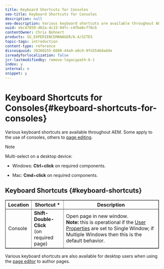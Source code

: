 ```yaml
---
title: Keyboard Shortcuts for Consoles
seo-title: Keyboard Shortcuts for Consoles
description: null
seo-description: Various keyboard shortcuts are available throughout AEM. Some apply to the use of consoles, others to page editing.
uuid: ebc47859-d82a-4c33-94fc-c4fbe6cf70cb
contentOwner: Chris Bohnert
products: SG_EXPERIENCEMANAGER/6.4/SITES
topic-tags: introduction
content-type: reference
discoiquuid: 39268255-6608-44a9-a0c9-9fd3546dadde
isreadyforlocalization: false
jcr-lastmodifiedby: remove-legacypath-6-1
index: y
internal: n
snippet: y
---
```


# Keyboard Shortcuts for Consoles{#keyboard-shortcuts-for-consoles}

Various keyboard shortcuts are available throughout AEM. Some apply to the use of consoles, others to [page editing](../../classic-ui-authoring/using/classic-page-author-keyboard-shortcuts.md).

>[!NOTE]
>
>Multi-select on a desktop device:
>
>* Windows: **Ctrl**+**click** on required components.  
>
>* Mac: **Cmd**+**click** on required components.
>

## Keyboard Shortcuts {#keyboard-shortcuts}

<table border="1" cellpadding="1" cellspacing="0" width="100%"> 
 <tbody> 
  <tr> 
   <th>Location</th> 
   <th>Shortcut *</th> 
   <th>Description</th> 
  </tr> 
  <tr> 
   <td>Console</td> 
   <td><strong><span class="code">Shift-Double-Click</span></strong><br /> (on required page)</td> 
   <td>Open page in new window.<br /> <strong>Note:</strong> this is operational if the <a href="../../classic-ui-authoring/using/author-env-user-props.md">User Properties</a> are set to Single Window; if Multiple Windows then this is the default behavior.</td> 
  </tr> 
 </tbody> 
</table>

Various keyboard shortcuts are also available for desktop users when using the [page editor](../../classic-ui-authoring/using/classic-page-author-keyboard-shortcuts.md) to author pages.
